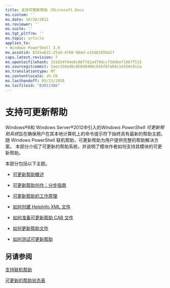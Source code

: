 ```yaml
---
title: 支持可更新帮助 |Microsoft Docs
ms.custom: ''
ms.date: 10/28/2012
ms.reviewer: ''
ms.suite: ''
ms.tgt_pltfrm: ''
ms.topic: article
applies_to:
- Windows PowerShell 3.0
ms.assetid: 832ea622-25a9-4760-904d-e15d6105bb27
caps.latest.revision: 7
ms.openlocfilehash: 331634f44e8c06f7d2a479dccf30dbef1067f515
ms.sourcegitcommit: 2aec310ad0c0b048400cb56f6fa64c1e554c812a
ms.translationtype: MT
ms.contentlocale: zh-CN
ms.lasthandoff: 05/23/2020
ms.locfileid: "83811386"
---
```

# <a name="supporting-updatable-help"></a>支持可更新帮助

Windows®8和 Windows Server®2012中引入的*Windows PowerShell 可更新帮助系统*旨在确保用户在其本地计算机上的命令提示符下始终具有最新的帮助主题。 随 Windows PowerShell 联机帮助，可更新帮助为用户提供完整的帮助解决方案。 本部分介绍了可更新的帮助系统，并说明了模块作者如何支持其模块的可更新帮助。

本部分包括以下主题。

- [可更新帮助概述](./updatable-help-overview.md)

- [可更新帮助创作：分步指南](./updatable-help-authoring-step-by-step.md)

- [可更新帮助的工作原理](./how-updatable-help-works.md)

- [如何创建 HelpInfo XML 文件](./how-to-create-a-helpinfo-xml-file.md)

- [如何准备可更新帮助 CAB 文件](./how-to-prepare-updatable-help-cab-files.md)

- [如何更新帮助文件](./how-to-update-help-files.md)

- [如何测试可更新帮助](./how-to-test-updatable-help.md)

## <a name="see-also"></a>另请参阅

[支持联机帮助](./supporting-online-help.md)

[可更新的帮助状态表](https://www.microsoft.com/en-us/itpro/windows)
